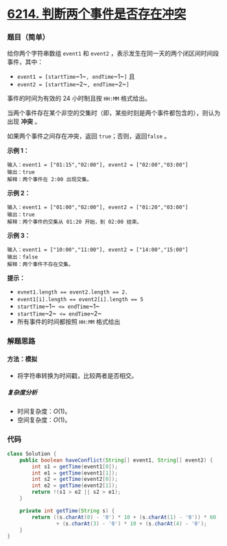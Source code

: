 # [6214. 判断两个事件是否存在冲突](https://leetcode.cn/problems/determine-if-two-events-have-conflict/)

### 题目（简单）

给你两个字符串数组 `event1` 和 `event2` ，表示发生在同一天的两个闭区间时间段事件，其中：

* `event1 = [startTime`~1~`, endTime`~1~`]` 且
* `event2 = [startTime`~2~`, endTime`~2~`]`

事件的时间为有效的 24 小时制且按 `HH:MM` 格式给出。

当两个事件存在某个非空的交集时（即，某些时刻是两个事件都包含的），则认为出现 **冲突** 。

如果两个事件之间存在冲突，返回 `true`；否则，返回`false` 。

**示例 1：**

```
输入：event1 = ["01:15","02:00"], event2 = ["02:00","03:00"]
输出：true
解释：两个事件在 2:00 出现交集。
```

**示例 2：**

```
输入：event1 = ["01:00","02:00"], event2 = ["01:20","03:00"]
输出：true
解释：两个事件的交集从 01:20 开始，到 02:00 结束。
```

**示例 3：**

```
输入：event1 = ["10:00","11:00"], event2 = ["14:00","15:00"]
输出：false
解释：两个事件不存在交集。
```

**提示：**

* `evnet1.length == event2.length == 2.`
* `event1[i].length == event2[i].length == 5`
* `startTime`~1~` <= endTime`~1~
* `startTime`~2~` <= endTime`~2~
* 所有事件的时间都按照 `HH:MM` 格式给出

### 解题思路

#### 方法：模拟

- 将字符串转换为时间戳，比较两者是否相交。

##### 复杂度分析

- 时间复杂度：$O(1)$。
- 空间复杂度：$O(1)$。

### 代码

```java
class Solution {
    public boolean haveConflict(String[] event1, String[] event2) {
        int s1 = getTime(event1[0]);
        int e1 = getTime(event1[1]);
        int s2 = getTime(event2[0]);
        int e2 = getTime(event2[1]);
        return !(s1 > e2 || s2 > e1);
    }

    private int getTime(String s) {
        return ((s.charAt(0) - '0') * 10 + (s.charAt(1) - '0')) * 60
                + (s.charAt(3) - '0') * 10 + (s.charAt(4) - '0');
    }
}
```

